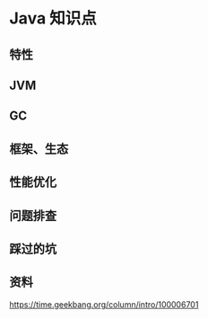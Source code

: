 # Java 知识点

## 特性

## JVM

## GC

## 框架、生态

## 性能优化

## 问题排查

## 踩过的坑

## 资料

https://time.geekbang.org/column/intro/100006701